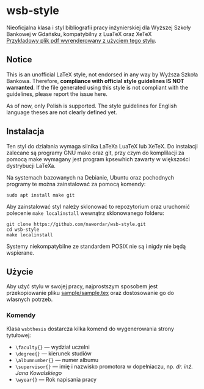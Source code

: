 # wsb-style
Nieoficjalna klasa i styl bibliografii pracy inżynierskiej dla Wyższej Szkoły Bankowej w Gdańsku, kompatybilny z LuaTeX oraz XeTeX\
[Przykładowy plik pdf wyrenderowany z użyciem tego stylu](https://github.com/nawordar/wsb-style/blob/master/sample/sample.pdf).

## Notice
This is an unofficial LaTeX style, not endorsed in any way by Wyższa Szkoła Bankowa.
Therefore, **compliance with official style guidelines IS NOT warranted**.
If the file generated using this style is not compliant with the guidelines, please report the issue here.

As of now, only Polish is supported. The style guidelines for English language theses are not clearly defined yet.

## Instalacja
Ten styl do działania wymaga silnika LaTeXa LuaTeX lub XeTeX.
Do instalacji zalecane są programy GNU make oraz git, przy czym do komplilacji za pomocą make wymagany jest program kpsewhich zawarty w większości dystrybucji LaTeXa.

Na systemach bazowanych na Debianie, Ubuntu oraz pochodnych programy te można zainstalować za pomocą komendy:
```shell
sudo apt install make git
```

Aby zainstalować styl należy sklonować to repozytorium oraz uruchomić polecenie `make localinstall` wewnątrz sklonowanego folderu:
```shell
git clone https://github.com/nawordar/wsb-style.git
cd wsb-style
make localinstall
```

Systemy niekompatybilne ze standardem POSIX nie są i nigdy nie będą wspierane.

## Użycie
Aby użyć stylu w swojej pracy, najprostszym sposobem jest przekopiowanie pliku [sample/sample.tex](https://github.com/nawordar/wsb-style/blob/master/sample/sample.tex) oraz dostosowanie go do własnych potrzeb.

### Komendy
Klasa `wsbthesis` dostarcza kilka komend do wygenerowania strony tytułowej:
- `\faculty{}` — wydział uczelni
- `\degree{}` — kierunek studiów
- `\albumnumber{}` — numer albumu
- `\supervisor{}` — imię i nazwisko promotora w dopełniaczu, np. _dr. inż. Jana Kowalskiego_
- `\wyear{}` — Rok napisania pracy
